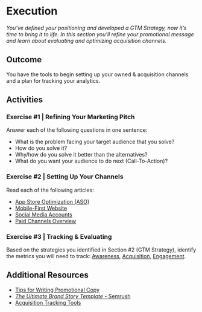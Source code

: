# Execution

_You’ve defined your positioning and developed a GTM Strategy, now it’s time to bring it to life. In this section you’ll refine your promotional message and learn about evaluating and optimizing acquisition channels._

## Outcome

You have the tools to begin setting up your owned & acquisition channels and a plan for tracking your analytics.

## Activities

### Exercise #1 | Refining Your Marketing Pitch

Answer each of the following questions in one sentence:

- What is the problem facing your target audience that you solve?
- How do you solve it?
- Why/how do you solve it better than the alternatives?
- What do you want your audience to do next (Call-To-Action)?

### Exercise #2 | Setting Up Your Channels

Read each of the following articles:

- [App Store Optimization (ASO)](https://docs.google.com/document/d/15ugPGroIhv9qGumt6npDT7C1lrGzfHMwAB-OgNcS7Js/edit?tab=t.0)
- [Mobile-First Website](https://docs.google.com/document/d/1KO6cW7s1i403kbHg_NDStCTJBi27zZrT0yTi-fJOo1w/edit?tab=t.0)
- [Social Media Accounts](https://docs.google.com/document/d/1AAGgSH0zzQvkP5Aiu69O13lreEwnWkIJT1Q4bJAudw4/edit?tab=t.0)
- [Paid Channels Overview](https://docs.google.com/document/d/17h3ePIidaJ-Dj5TX02NX6HAtYEakmPWiVvhiczDgfMI/edit?tab=t.0)

### Exercise #3 | Tracking & Evaluating

Based on the strategies you identified in Section #2 (GTM Strategy), identify the metrics you will need to track: [Awareness](https://docs.google.com/document/d/1MDFjghHbvLHRlA0-FrNsczYWV8fLPVv7do_FlZNvU0Y/edit?tab=t.0), [Acquisition](https://docs.google.com/document/d/1cLakGiDIEd6fjs20iRzOTqYAIiEEV-hx3rW1klURYDU/edit?tab=t.0), [Engagement](https://docs.google.com/document/d/1slzYU_T8LJOw4KI2ClISya0odC9M1jitLgkoM-MjU64/edit?tab=t.0).

## Additional Resources

- [Tips for Writing Promotional Copy](https://docs.google.com/document/d/18DUmeUBRk6sfSNgsq9sOAZXvspAoJZ8SnbcVrW3_G4k/edit?tab=t.0)
- [_The Ultimate Brand Story Template_ - Semrush](https://docs.google.com/document/d/1PWbOO1dYeQsDtB7JnfNY9XqLnopLn953dYBHFfVe0N0/edit?tab=t.0)
- [Acquisition Tracking Tools](https://docs.google.com/document/d/1AdL4qkwCl1vKO56dDcIh-WNCzvsExsOyi78MqHK9hmI/edit?tab=t.0)
